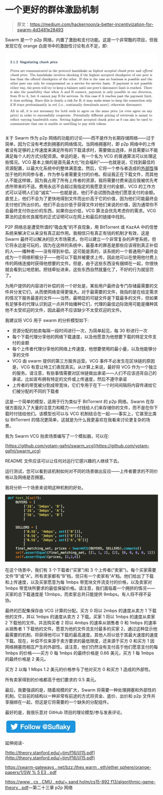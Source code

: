 # 一个更好的群体激励机制

> 原文：<https://medium.com/hackernoon/a-better-incentivization-for-swarm-4d3481e28493>

Swarm 是一个 p2p 网络，内置了激励和支付功能。这是一个非常酷的项目，但我发现它在 orange 白皮书中的激励性讨论有点不足，即:

![](img/6d7fbf2f900186d249183e143bc978d2.png)

关于 Swarm 作为 p2p 网络的功能的讨论——而不是作为长期存储网络——过于简单，因为它没有考虑到拥塞的网络情况。当网络拥塞时，即 p2p 网络中的上传者没有足够的上传速度来满足所有的下载请求时，需要做出选择，并且需要以不能满足每个人的方式分配资源。幸运的是，有一个名为 VCG 的普通算法可以处理这些情况。VCG 基本上做的是首先最大化“社会福利”——也就是说，它找到最佳的资源配置，以最大化系统中的整体满意度。然后，它将一个参与者造成的[外部性](http://www2.econ.iastate.edu/classes/tsc220/hallam/Coase.pdf)强加于他的共同参与者，作为参与者需要支付的价格。假设我正在下载文件，而其他人不能这样做，因为我占用了所有上传者的资源，我将需要付费来适应我被优先考虑所带来的不适。费用永远不会超过我指定的我愿意支付的金额，VCG 的工作方式可以证明人们会“诚实”——也就是说，他们不会试图伪造他们愿意支付的金额。直觉上，他们不会为了更快地得到文件而出价高于它的价值，因为他们可能最终会支付他们所出价的。他们不会出价低于获得文件对他们来说的价值，因为通常你不会最终支付你出价的东西，如果你出价低，VCG 算法会优先考虑你的需求。VCG 算法的这些优良属性的正式证明可以在网上和最后的链接中找到。

P2P 网络总是遭受所谓的“吸血鬼”的不良现象，用 BitTorrent 或 KazAA 中的信誉系统来解决它从来没有真正起作用。我相信只有真正有钱的机制才有效，这是 Swarm 最终可以解决的巨大市场需求。你可以建立一个非常复杂的声誉系统，但它将永远是可玩的，因为在这样的系统中，最基本的罪恶是那些应该得到真正补偿的人——播种者——没有得到补偿。这可能是真的，该系统的一个普通用户最终会成为一个网络积极分子——他可以下载并被要求上传，因此他可以在使用他付费上传的网络连接时获得他想要的文件。但是，由于这些东西没有捆绑在一起，你很快就会看到公地悲剧。把钱牵扯进来，这些东西自然就量化了，不好的行为就惩罚了。

为用户提供的内容进行补偿的另一个好处是，某些用户最终会专门存储最需要的文件并分发它们，从而使网络变得更强大。对于最需要的文件，我指的是在给定需求的情况下服务最差的文件——当然，最明显的可疑文件是下载最多的文件，但如果有足够多的代理认识到这一点并开始播种它们，代理的最佳边际效用可能是播种其他不太受欢迎的文件，因此最终不应该缺少不太受欢迎的文件。

我建议将 VCG 用于 swarm 的分析模型如下:

*   资源分配的拍卖每隔一段时间进行一次，为简单起见，每 30 秒进行一次
*   每个下载代理分享他的网络下载速度，以及他愿意为他想要下载的特定文件支付的金额
*   每个上传者代理分享他的网络上传速度，他想要使用的最小量，以及他能够分享的文件
*   VCG 由 swarm 提供的第三方服务运营。VCG 事件不必发生在区块链的原因是，VCG 有意让特工们表现真实。从计算上来说，最好将 VCG 作为一个独立的服务。请注意，有些事情需要对区块链做出承诺——人们不应该违背自己的承诺，比如宣布拥有特定的文件或上传速度，然后不遵守承诺
*   上传者的带宽被分割成带宽块，它们专用于在下一个时间间隔将内容传递给它们被分配的不同的下载者

这是一个简单的模型，适用于行为类似于 BitTorrent 的 p2p 网络。Swarm 在存储方面投入了大量的注意力和精力——付钱给人们来存储你的文件，而不是在你下载时付钱给他们。该模型也可以与 VCG 机制结合在一起——事实上，它甚至比类似 BitTorrent 的情况更简单，这就是为什么我更喜欢在我看来讨论更复杂的场景。

我为 Swarm VCG 拍卖场景编写了一个模拟器，可以在:

[https://github.com/yotam-gafni/swarm_vcg](https://github.com/yotam-gafni/swarm_vcg)

README 文件应该可以让任何对运行它感兴趣的人继续下去。

运行测试，您可以看到该机制如何对不同的场景做出反应——上传者要求的不同价格以及网络是否拥塞。

我将分析一个场景来说明这种机制的好处。

![](img/799d2725f6747dc7f20c5d9271c184e0.png)

在这个场景中，我们有 3 个下载者(“买家”)和 3 个上传者(“卖家”)。每个买家需要文件“B”或“A”。所有卖家都有“B”档，但只有一个卖家有“A”档。他们给出了下载和上传速度，以及买家愿意为每 1mbps 带宽块文件流支付的价格，以及卖家对 1mbps 带宽块所要求的最低保留价格。请注意，我们面临着一个拥挤的情况——买家的总下载速度是 13mbps，而卖家总共只能提供 9mbps。有人将不得不妥协。

最终的匹配集保存由 VCG 计算的分配。买方 0 将以 2mbps 的速度从卖方 1 下载他的文件，并以 1mbps 的速度从卖方 2 下载。买家 1 将以 1mbps 的速度从卖家 2 下载他的文件。并且购买者 2 将以 4mbps 的速率从销售者 0 和 1mbps 的速率从销售者 1 下载他的文件。愿意为他的文件流支付最多的买家 2，通过这种显示他最需要的机制，将获得他可以下载的最高速度。其他人将以低于其最大速度的速度下载。现在，补偿不仅来源于卖方要求的最低限度，还来源于买方 0 和买方 1 因网络拥塞而相互产生的外部性。请注意，他们仍然没有支付高于他们愿意支付的每 1mbps 的价格——买方 0 每 1mbps 的最终价格是 0.66 美元，买方 1 每 1mbps 的最终价格是 2 美元。

买方 2 以每 1 Mbps 1.2 美元的价格参与了他对买方 0 和买方 1 造成的外部性。

所有卖家得到的价格都高于他们要求的 0.5 美元。

最后，我要强调的是，随着规模的扩大，Swarm 将需要一种处理拥塞和外部性的机制。它目前的结构以一种非常有前途的方式将资金、底价、出价和 p2p 文件共享捆绑在一起，但这是它将需要的一个缺失的分配组件。

最好的是，我很乐意对 GitHub 项目的理论模型/参与发表评论。

[![](img/d1c1cf5307a9b25a182f4069172834ee.png)](https://twitter.com/Suflaky)

延伸阅读-

[http://theory.stanford.edu/~tim/f16/l/l15.pdf](http://theory.stanford.edu/~tim/f16/l/l15.pdf)

[https://swarm-gateways . net/bzz:/thes warm . eth/ether sphere/orange-papers/1/SW % 5 E3 . pdf](https://swarm-gateways.net/bzz:/theswarm.eth/ethersphere/orange-papers/1/sw%5E3.pdf)

[https://www . cs . CMU . edu/~ sand holm/cs15-892 f13/algorithmic-game-theory . pdf](https://www.cs.cmu.edu/~sandholm/cs15-892F13/algorithmic-game-theory.pdf)—第二十三章 p2p 网络